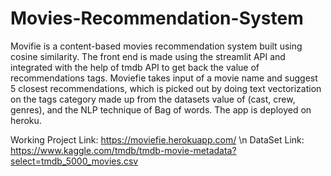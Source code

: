 # Movies-Recommendation-System

Movifie is a content-based movies recommendation system built using cosine similarity. The front end is made using the streamlit API and integrated with the help of tmdb API to get back the value of recommendations tags. 
Moviefie takes input of a movie name and suggest 5 closest recommendations, which is picked out by doing text vectorization on the tags category made up from the datasets value of (cast, crew, genres), and the NLP technique of Bag of words.
The app is deployed on heroku.

Working Project Link: https://moviefie.herokuapp.com/ \n
DataSet Link: https://www.kaggle.com/tmdb/tmdb-movie-metadata?select=tmdb_5000_movies.csv
